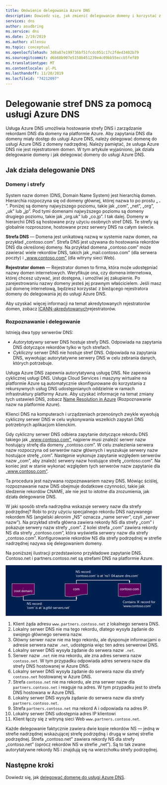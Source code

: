 ```yaml
---
title: Omówienie delegowania Azure DNS
description: Dowiedz się, jak zmienić delegowanie domeny i korzystać z serwerów nazw usługi Azure DNS do zapewniania hostingu domeny.
services: dns
author: asudbring
ms.service: dns
ms.date: 2/19/2019
ms.author: allensu
ms.topic: conceptual
ms.openlocfilehash: 3d8a87e199736bf51fcdc051c17c2fded3402b79
ms.sourcegitcommit: d6b68b907e5158b451239e4c09bb55eccb5fef89
ms.translationtype: MT
ms.contentlocale: pl-PL
ms.lasthandoff: 11/20/2019
ms.locfileid: "74212097"
---
```

# <a name="delegation-of-dns-zones-with-azure-dns"></a>Delegowanie stref DNS za pomocą usługi Azure DNS

Usługa Azure DNS umożliwia hostowanie strefy DNS i zarządzanie rekordami DNS dla domeny na platformie Azure. Aby zapytania DNS dla domeny miały dostęp do usługi Azure DNS, należy delegować domenę do usługi Azure DNS z domeny nadrzędnej. Należy pamiętać, że usługa Azure DNS nie jest rejestratorem domen. W tym artykule wyjaśniono, jak działa delegowanie domeny i jak delegować domeny do usługi Azure DNS.

## <a name="how-dns-delegation-works"></a>Jak działa delegowanie DNS

### <a name="domains-and-zones"></a>Domeny i strefy

System nazw domen (DNS, Domain Name System) jest hierarchią domen. Hierarchia rozpoczyna się od domeny głównej, której nazwa to po prostu „ **.** ”.  Poniżej są domeny najwyższego poziomu, takie jak „com”, „net”, „org”, „uk” lub „jp”.  Pod tymi domenami najwyższego poziomu są domeny drugiego poziomu, takie jak „org.uk” lub „co.jp”.  I tak dalej. Domeny w hierarchii DNS są hostowane przy użyciu osobnych stref DNS. Te strefy są globalnie rozproszone, hostowane przez serwery DNS na całym świecie.

**Strefa DNS** — Domena jest unikatową nazwą w systemie nazw domen, na przykład „contoso.com”. Strefa DNS jest używana do hostowania rekordów DNS dla określonej domeny. Na przykład domena „contoso.com” może zawierać wiele rekordów DNS, takich jak „mail.contoso.com” (dla serwera poczty) i „www.contoso.com” (dla witryny sieci Web).

**Rejestrator domen** — Rejestrator domen to firma, która może udostępniać nazwy domen internetowych. Weryfikuje ona, czy domena internetowa, której chcesz używać, jest dostępna, i umożliwi jej zakupienie. Po zarejestrowaniu nazwy domeny jesteś jej prawnym właścicielem. Jeśli masz już domenę internetową, będziesz korzystać z bieżącego rejestratora domeny do delegowania jej do usługi Azure DNS.

Aby uzyskać więcej informacji na temat akredytowanych rejestratorów domen, zobacz [ICANN-akredytowanych](https://www.icann.org/registrar-reports/accredited-list.html)rejestratorów.

### <a name="resolution-and-delegation"></a>Rozpoznawanie i delegowanie

Istnieją dwa typy serwerów DNS:

* *Autorytatywny* serwer DNS hostuje strefy DNS. Odpowiada na zapytania DNS dotyczące rekordów tylko w tych strefach.
* *Cykliczny* serwer DNS nie hostuje stref DNS. Odpowiada na zapytania DNS, wywołując autorytatywne serwery DNS w celu zebrania danych, których potrzebuje.

Usługa Azure DNS zapewnia autorytatywną usługę DNS.  Nie zapewnia cyklicznej usługi DNS. Usługa Cloud Services i maszyny wirtualne na platformie Azure są automatycznie skonfigurowane do korzystania z rekursywnych usług DNS udostępnianych oddzielnie w ramach infrastruktury platformy Azure. Aby uzyskać informacje na temat zmiany tych ustawień DNS, zobacz [Name Resolution in Azure](../virtual-network/virtual-networks-name-resolution-for-vms-and-role-instances.md#name-resolution-that-uses-your-own-dns-server) (Rozpoznawanie nazw na platformie Azure).

Klienci DNS na komputerach i urządzeniach przenośnych zwykle wywołują cykliczny serwer DNS w celu wykonywania wszelkich zapytań DNS potrzebnych aplikacjom klienckim.

Gdy cykliczny serwer DNS odbiera zapytanie dotyczące rekordu DNS takiego jak „www.contoso.com”, najpierw musi znaleźć serwer nazw hostujący strefę dla domeny „contoso.com”. W celu znalezienia serwera nazw rozpoczyna od serwerów nazw głównych i wyszukuje serwery nazw hostujące strefę „com”. Następnie wykonuje zapytanie względem serwerów nazw „com”, aby znaleźć serwery nazw hostujące strefę „contoso.com”.  Na koniec jest w stanie wykonać względem tych serwerów nazw zapytanie dla „www.contoso.com”.

Ta procedura jest nazywana rozpoznawaniem nazwy DNS. Mówiąc ściślej, rozpoznawanie nazw DNS obejmuje dodatkowe czynności, takie jak śledzenie rekordów CNAME, ale nie jest to istotne dla zrozumienia, jak działa delegowanie DNS.

W jaki sposób strefa nadrzędna wskazuje serwery nazw dla strefy podrzędnej? Robi to przy użyciu specjalnego rekordu DNS nazywanego rekordem NS (angielski akronim „NS” oznacza „name server”, czyli „serwer nazw”). Na przykład strefa główna zawiera rekordy NS dla strefy „com” i pokazuje serwery nazw strefy „com”. Z kolei strefa „com” zawiera rekordy NS dla strefy „contoso.com”, która wyświetla serwery nazw dla strefy „contoso.com”. Konfigurowanie rekordów NS dla strefy podrzędnej w strefie nadrzędnej nazywa się delegowaniem domeny.

Na poniższej ilustracji przedstawiono przykładowe zapytanie DNS. Contoso.net i partners.contoso.net są strefami DNS na platformie Azure.

![Dns-nameserver](./media/dns-domain-delegation/image1.png)

1. Klient żąda adresu `www.partners.contoso.net` z lokalnego serwera DNS.
2. Lokalny serwer DNS nie ma tego rekordu, dlatego wysyła żądanie do swojego głównego serwera nazw.
3. Główny serwer nazw nie ma tego rekordu, ale dysponuje informacjami o adresie serwera nazw `.net`, udostępnia więc ten adres serwerowi DNS.
4. Lokalny serwer DNS wysyła żądanie do serwera nazw `.net`.
5. Serwer nazw `.net` nie ma rekordu, ale zna adres serwera nazw `contoso.net`. W tym przypadku odpowiada adres serwera nazw dla strefy DNS hostowanej w Azure DNS.
6. Lokalny serwer DNS wysyła żądanie do serwera nazw dla strefy `contoso.net` hostowanej w Azure DNS.
7. Strefa `contoso.net` nie ma rekordu, ale zna serwer nazw dla `partners.contoso.net` i reaguje na adres. W tym przypadku jest to strefa DNS hostowana w Azure DNS.
8. Lokalny serwer DNS wysyła żądanie do serwera nazw dla strefy `partners.contoso.net`.
9. Strefa `partners.contoso.net` ma rekord A i odpowiada na adres IP.
10. Lokalny serwer DNS udostępnia adres IP klientowi
11. Klient łączy się z witryną sieci Web `www.partners.contoso.net`.

Każde delegowanie faktycznie zawiera dwie kopie rekordów NS — jedną w strefie nadrzędnej wskazującej strefę podrzędną i drugą w samej strefie podrzędnej. Strefa „contoso.net” zawiera rekordy NS dla strefy „contoso.net” (oprócz rekordów NS w strefie „net”). Są to tak zwane autorytatywne rekordy NS i znajdują się na wierzchołku strefy podrzędnej.

## <a name="next-steps"></a>Następne kroki

Dowiedz się, jak [delegować domenę do usługi Azure DNS](dns-delegate-domain-azure-dns.md).

